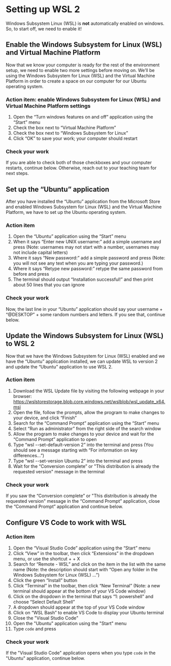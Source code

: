 # Setting up WSL 2

Windows Subsystem Linux (WSL) is **not** automatically enabled on windows. So,
to start off, we need to enable it!

## Enable the Windows Subsystem for Linux (WSL) and Virtual Machine Platform

Now that we know your computer is ready for the rest of the environment setup, we need to enable two more settings before moving on. We’ll be using the Windows Subsystem for Linux (WSL) and the Virtual Machine Platform in order to create a space on our computer for our Ubuntu operating system.

### Action item: enable Windows Subsystem for Linux (WSL) and Virtual Machine Platform settings

1. Open the “Turn windows features on and off” application using the “Start” menu
2. Check the box next to “Virtual Machine Platform”
3. Check the box next to “Windows Subsystem for Linux”
4. Click “OK” to save your work; your computer should restart

### Check your work

If you are able to check both of those checkboxes and your computer restarts, continue below. Otherwise, reach out to your teaching team for next steps.

## Set up the “Ubuntu” application

After you have installed the “Ubuntu” application from the Microsoft Store and enabled Windows Subsystem for Linux (WSL) and the Virtual Machine Platform, we have to set up the Ubuntu operating system.

### Action item

1. Open the “Ubuntu” application using the “Start” menu
2. When it says “Enter new UNIX username:” add a simple username and press <Enter> (Note: usernames may not start with a number, usernames may not include capital letters)
3. Where it says “New password:” add a simple password and press <Enter> (Note: you will not see any text when you are typing your password.)
4. Where it says “Retype new password:” retype the same password from before and press <Enter>
5. The terminal should output “Installation successful!” and then print about 50 lines that you can ignore

### Check your work

Now, the last line in your “Ubuntu” application should say your username + “@DESKTOP” + some random numbers and letters. If you see that, continue below.

## Update the Windows Subsystem for Linux (WSL) to WSL 2

Now that we have the Windows Subsystem for Linux (WSL) enabled and we have the “Ubuntu” application installed, we can update WSL to version 2 and update the “Ubuntu” application to use WSL 2.

### Action item

1. Download the WSL Update file by visiting the following webpage in your browser: https://wslstorestorage.blob.core.windows.net/wslblob/wsl_update_x64.msi
2. Open the file, follow the prompts, allow the program to make changes to your device, and click “Finish”
3. Search for the “Command Prompt” application using the “Start” menu
4. Select “Run as administrator” from the right side of the search window
5. Allow the program to make changes to your device and wait for the “Command Prompt” application to open
6. Type “wsl --set-default-version 2” into the terminal and press <Enter> (You should see a message starting with “For information on key differences…”)
7. Type “wsl --set-version Ubuntu 2” into the terminal and press <Enter>
8. Wait for the “Conversion complete” or "This distribution is already the requested version" message in the terminal

### Check your work

If you saw the “Conversion complete” or "This distribution is already the requested version" message in the “Command Prompt” application, close the “Command Prompt” application and continue below.

## Configure VS Code to work with WSL

### Action item

1. Open the “Visual Studio Code” application using the “Start” menu
2. Click “View” in the toolbar, then click “Extensions” in the dropdown menu, or use the shortcut <Control> + <Shift> + X
3. Search for “Remote - WSL” and click on the item in the list with the same name (Note: the description should start with “Open any folder in the Windows Subsystem for Linux (WSL) …”)
4. Click the green “Install” button
5. Click “Terminal” in the toolbar, then click “New Terminal” (Note: a new terminal should appear at the bottom of your VS Code window)
6. Click on the dropdown in the terminal that says “1: powershell” and choose “Select Default Shell”
7. A dropdown should appear at the top of your VS Code window
8. Click on “WSL Bash” to enable VS Code to display your Ubuntu terminal
9. Close the "Visual Studio Code"
10. Open the "Ubuntu" application using the "Start" menu
11. Type `code` and press <Enter>

### Check your work

If the "Visual Studio Code" application opens when you type `code` in the "Ubuntu" application, continue below.
